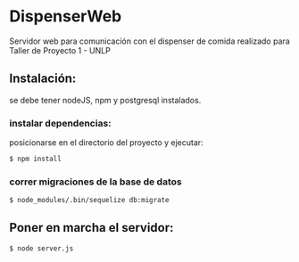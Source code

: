 # DispenserWeb
Servidor web para comunicación con el dispenser de comida realizado para Taller de Proyecto 1 - UNLP

## Instalación:
se debe tener nodeJS, npm y postgresql instalados.

### instalar dependencias:
posicionarse en el directorio del proyecto y ejecutar:
``` sh
$ npm install
``` 
### correr migraciones de la base de datos
``` sh
$ node_modules/.bin/sequelize db:migrate
``` 
## Poner en marcha el servidor:
``` sh
$ node server.js
``` 
